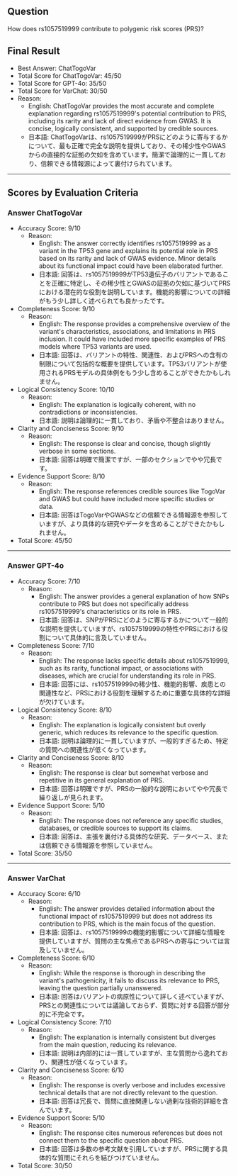 ## Question

How does rs1057519999 contribute to polygenic risk scores (PRS)?

## Final Result

- Best Answer: ChatTogoVar
- Total Score for ChatTogoVar: 45/50
- Total Score for GPT-4o: 35/50
- Total Score for VarChat: 30/50
- Reason:
  - English: ChatTogoVar provides the most accurate and complete explanation regarding rs1057519999's potential contribution to PRS, including its rarity and lack of direct evidence from GWAS. It is concise, logically consistent, and supported by credible sources.
  - 日本語: ChatTogoVarは、rs1057519999がPRSにどのように寄与するかについて、最も正確で完全な説明を提供しており、その稀少性やGWASからの直接的な証拠の欠如を含めています。簡潔で論理的に一貫しており、信頼できる情報源によって裏付けられています。

---

## Scores by Evaluation Criteria

### Answer ChatTogoVar
- Accuracy Score: 9/10
  - Reason: 
    - English: The answer correctly identifies rs1057519999 as a variant in the TP53 gene and explains its potential role in PRS based on its rarity and lack of GWAS evidence. Minor details about its functional impact could have been elaborated further.
    - 日本語: 回答は、rs1057519999がTP53遺伝子のバリアントであることを正確に特定し、その稀少性とGWASの証拠の欠如に基づいてPRSにおける潜在的な役割を説明しています。機能的影響についての詳細がもう少し詳しく述べられても良かったです。
- Completeness Score: 9/10
  - Reason: 
    - English: The response provides a comprehensive overview of the variant's characteristics, associations, and limitations in PRS inclusion. It could have included more specific examples of PRS models where TP53 variants are used.
    - 日本語: 回答は、バリアントの特性、関連性、およびPRSへの含有の制限について包括的な概要を提供しています。TP53バリアントが使用されるPRSモデルの具体例をもう少し含めることができたかもしれません。
- Logical Consistency Score: 10/10
  - Reason: 
    - English: The explanation is logically coherent, with no contradictions or inconsistencies.
    - 日本語: 説明は論理的に一貫しており、矛盾や不整合はありません。
- Clarity and Conciseness Score: 9/10
  - Reason: 
    - English: The response is clear and concise, though slightly verbose in some sections.
    - 日本語: 回答は明確で簡潔ですが、一部のセクションでやや冗長です。
- Evidence Support Score: 8/10
  - Reason: 
    - English: The response references credible sources like TogoVar and GWAS but could have included more specific studies or data.
    - 日本語: 回答はTogoVarやGWASなどの信頼できる情報源を参照していますが、より具体的な研究やデータを含めることができたかもしれません。
- Total Score: 45/50

---

### Answer GPT-4o
- Accuracy Score: 7/10
  - Reason: 
    - English: The answer provides a general explanation of how SNPs contribute to PRS but does not specifically address rs1057519999's characteristics or its role in PRS.
    - 日本語: 回答は、SNPがPRSにどのように寄与するかについて一般的な説明を提供していますが、rs1057519999の特性やPRSにおける役割について具体的に言及していません。
- Completeness Score: 7/10
  - Reason: 
    - English: The response lacks specific details about rs1057519999, such as its rarity, functional impact, or associations with diseases, which are crucial for understanding its role in PRS.
    - 日本語: 回答には、rs1057519999の稀少性、機能的影響、疾患との関連性など、PRSにおける役割を理解するために重要な具体的な詳細が欠けています。
- Logical Consistency Score: 8/10
  - Reason: 
    - English: The explanation is logically consistent but overly generic, which reduces its relevance to the specific question.
    - 日本語: 説明は論理的に一貫していますが、一般的すぎるため、特定の質問への関連性が低くなっています。
- Clarity and Conciseness Score: 8/10
  - Reason: 
    - English: The response is clear but somewhat verbose and repetitive in its general explanation of PRS.
    - 日本語: 回答は明確ですが、PRSの一般的な説明においてやや冗長で繰り返しが見られます。
- Evidence Support Score: 5/10
  - Reason: 
    - English: The response does not reference any specific studies, databases, or credible sources to support its claims.
    - 日本語: 回答は、主張を裏付ける具体的な研究、データベース、または信頼できる情報源を参照していません。
- Total Score: 35/50

---

### Answer VarChat
- Accuracy Score: 6/10
  - Reason: 
    - English: The answer provides detailed information about the functional impact of rs1057519999 but does not address its contribution to PRS, which is the main focus of the question.
    - 日本語: 回答は、rs1057519999の機能的影響について詳細な情報を提供していますが、質問の主な焦点であるPRSへの寄与については言及していません。
- Completeness Score: 6/10
  - Reason: 
    - English: While the response is thorough in describing the variant's pathogenicity, it fails to discuss its relevance to PRS, leaving the question partially unanswered.
    - 日本語: 回答はバリアントの病原性について詳しく述べていますが、PRSとの関連性については議論しておらず、質問に対する回答が部分的に不完全です。
- Logical Consistency Score: 7/10
  - Reason: 
    - English: The explanation is internally consistent but diverges from the main question, reducing its relevance.
    - 日本語: 説明は内部的には一貫していますが、主な質問から逸れており、関連性が低くなっています。
- Clarity and Conciseness Score: 6/10
  - Reason: 
    - English: The response is overly verbose and includes excessive technical details that are not directly relevant to the question.
    - 日本語: 回答は冗長で、質問に直接関連しない過剰な技術的詳細を含んでいます。
- Evidence Support Score: 5/10
  - Reason: 
    - English: The response cites numerous references but does not connect them to the specific question about PRS.
    - 日本語: 回答は多数の参考文献を引用していますが、PRSに関する具体的な質問にそれらを結びつけていません。
- Total Score: 30/50